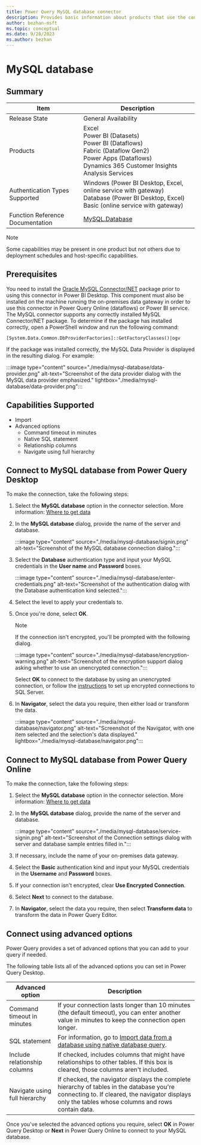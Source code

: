 ```yaml
---
title: Power Query MySQL database connector
description: Provides basic information about products that use the connector, supported authentication types, prerequisites, and connection instructions.
author: bezhan-msft
ms.topic: conceptual
ms.date: 9/28/2023
ms.author: bezhan
---
```


# MySQL database

## Summary

| Item | Description |
| ---- | ----------- |
| Release State | General Availability |
| Products | Excel<br/>Power BI (Datasets)<br/>Power BI (Dataflows)<br/>Fabric (Dataflow Gen2)<br/>Power Apps (Dataflows)<br/>Dynamics 365 Customer Insights<br/>Analysis Services |
| Authentication Types Supported | Windows (Power BI Desktop, Excel, online service with gateway)<br/>Database (Power BI Desktop, Excel)<br/>Basic (online service with gateway) |
| Function Reference Documentation | [MySQL.Database](/powerquery-m/mysql-database) |

> [!NOTE]
> Some capabilities may be present in one product but not others due to deployment schedules and host-specific capabilities.

## Prerequisites

You need to install the [Oracle MySQL Connector/NET](https://dev.mysql.com/downloads/connector/net/) package prior to using this connector in Power BI Desktop. This component must also be installed on the machine running the on-premises data gateway in order to use this connector in Power Query Online (dataflows) or Power BI service. The MySQL connector supports any correctly installed MySQL Connector/NET package. To determine if the package has installed correctly, open a PowerShell window and run the following command:

`[System.Data.Common.DbProviderFactories]::GetFactoryClasses()|ogv`

If the package was installed correctly, the MySQL Data Provider is displayed in the resulting dialog. For example:

:::image type="content" source="./media/mysql-database/data-provider.png" alt-text="Screenshot of the data provider dialog with the MySQL data provider emphasized." lightbox="./media/mysql-database/data-provider.png":::

## Capabilities Supported

* Import
* Advanced options
  * Command timeout in minutes
  * Native SQL statement
  * Relationship columns
  * Navigate using full hierarchy

## Connect to MySQL database from Power Query Desktop

To make the connection, take the following steps:

1. Select the **MySQL database** option in the connector selection. More information: [Where to get data](../where-to-get-data.md)

2. In the **MySQL database** dialog, provide the name of the server and database.

   :::image type="content" source="./media/mysql-database/signin.png" alt-text="Screenshot of the MySQL database connection dialog.":::

3. Select the **Database** authentication type and input your MySQL credentials in the **User name** and **Password** boxes.

   :::image type="content" source="./media/mysql-database/enter-credentials.png" alt-text="Screenshot of the authentication dialog with the Database authentication kind selected.":::

4. Select the level to apply your credentials to.

5. Once you're done, select **OK**.

   > [!NOTE]
   > If the connection isn't encrypted, you'll be prompted with the following dialog.

   :::image type="content" source="./media/mysql-database/encryption-warning.png" alt-text="Screenshot of the encryption support dialog asking whether to use an unencrypted connection.":::

   Select **OK** to connect to the database by using an unencrypted connection, or follow the [instructions](/sql/database-engine/configure-windows/enable-encrypted-connections-to-the-database-engine) to set up encrypted connections to SQL Server.

6. In **Navigator**, select the data you require, then either load or transform the data.

   :::image type="content" source="./media/mysql-database/navigator.png" alt-text="Screenshot of the Navigator, with one item selected and the selection's data displayed." lightbox="./media/mysql-database/navigator.png":::

## Connect to MySQL database from Power Query Online

To make the connection, take the following steps:

1. Select the **MySQL database** option in the connector selection. More information: [Where to get data](../where-to-get-data.md)

2. In the **MySQL database** dialog, provide the name of the server and database.  

   :::image type="content" source="./media/mysql-database/service-signin.png" alt-text="Screenshot of the Connection settings dialog with server and database sample entries filled in.":::

3. If necessary, include the name of your on-premises data gateway.

4. Select the **Basic** authentication kind and input your MySQL credentials in the **Username** and **Password** boxes.

5. If your connection isn't encrypted, clear **Use Encrypted Connection**.

6. Select **Next** to connect to the database.

7. In **Navigator**, select the data you require, then select **Transform data** to transform the data in Power Query Editor.

## Connect using advanced options

Power Query provides a set of advanced options that you can add to your query if needed.

The following table lists all of the advanced options you can set in Power Query Desktop.

| Advanced option | Description |
| --------------- | ----------- |
| Command timeout in minutes | If your connection lasts longer than 10 minutes (the default timeout), you can enter another value in minutes to keep the connection open longer. |
| SQL statement | For information, go to [Import data from a database using native database query](../native-database-query.md). |
| Include relationship columns | If checked, includes columns that might have relationships to other tables. If this box is cleared, those columns aren't included. |
| Navigate using full hierarchy | If checked, the navigator displays the complete hierarchy of tables in the database you're connecting to. If cleared, the navigator displays only the tables whose columns and rows contain data. |

Once you've selected the advanced options you require, select **OK** in Power Query Desktop or **Next** in Power Query Online to connect to your MySQL database.
